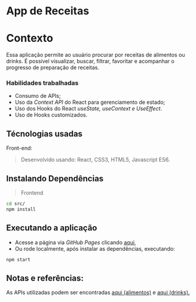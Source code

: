 # App de Receitas

# Contexto
Essa aplicação permite ao usuário procurar por receitas de alimentos ou drinks. É possível visualizar, buscar, filtrar, favoritar e acompanhar o progresso de preparação de receitas.

### Habilidades trabalhadas
* Consumo de APIs;
* Uso da *Context API* do React para gerenciamento de estado;
* Uso dos Hooks do React *useState, useContext e UseEffect*.
* Uso de Hooks customizados.

## Técnologias usadas

Front-end:
> Desenvolvido usando: React, CSS3, HTML5, Javascript ES6.


## Instalando Dependências

> Frontend
```bash
cd src/
npm install
``` 
## Executando a aplicação

* Acesse a página via *GitHub Pages* clicando [aqui,](https://raffrasson.github.io/starwars-planet-search)
* Ou rode localmente, após instalar as dependências, executando:

```bash
npm start
``` 

## Notas e referências:
As APIs utilizadas podem ser encontradas [aqui (alimentos)](https://www.themealdb.com/api.php) e [aqui (drinks).](https://www.thecocktaildb.com/api.php) 
